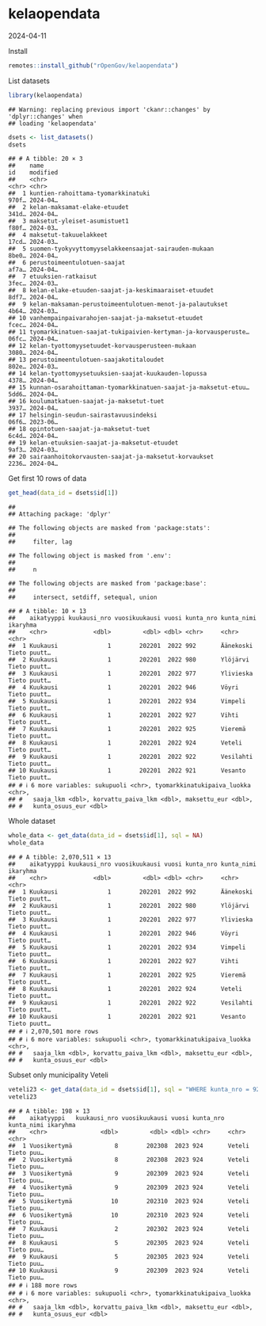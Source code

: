kelaopendata
================
2024-04-11

Install

``` r
remotes::install_github("rOpenGov/kelaopendata")
```

List datasets

``` r
library(kelaopendata)
```

    ## Warning: replacing previous import 'ckanr::changes' by 'dplyr::changes' when
    ## loading 'kelaopendata'

``` r
dsets <- list_datasets()
dsets
```

    ## # A tibble: 20 × 3
    ##    name                                                           id    modified
    ##    <chr>                                                          <chr> <chr>   
    ##  1 kuntien-rahoittama-tyomarkkinatuki                             970f… 2024-04…
    ##  2 kelan-maksamat-elake-etuudet                                   341d… 2024-04…
    ##  3 maksetut-yleiset-asumistuet1                                   f80f… 2024-03…
    ##  4 maksetut-takuuelakkeet                                         17cd… 2024-03…
    ##  5 suomen-tyokyvyttomyyselakkeensaajat-sairauden-mukaan           8be0… 2024-04…
    ##  6 perustoimeentulotuen-saajat                                    af7a… 2024-04…
    ##  7 etuuksien-ratkaisut                                            3fec… 2024-03…
    ##  8 kelan-elake-etuuden-saajat-ja-keskimaaraiset-etuudet           8df7… 2024-04…
    ##  9 kelan-maksaman-perustoimeentulotuen-menot-ja-palautukset       4b64… 2024-03…
    ## 10 vanhempainpaivarahojen-saajat-ja-maksetut-etuudet              fcec… 2024-04…
    ## 11 tyomarkkinatuen-saajat-tukipaivien-kertyman-ja-korvausperuste… 06fc… 2024-04…
    ## 12 kelan-tyottomyysetuudet-korvausperusteen-mukaan                3080… 2024-04…
    ## 13 perustoimeentulotuen-saajakotitaloudet                         802e… 2024-03…
    ## 14 kelan-tyottomyysetuuksien-saajat-kuukauden-lopussa             4378… 2024-04…
    ## 15 kunnan-osarahoittaman-tyomarkkinatuen-saajat-ja-maksetut-etuu… 5dd6… 2024-04…
    ## 16 koulumatkatuen-saajat-ja-maksetut-tuet                         3937… 2024-04…
    ## 17 helsingin-seudun-sairastavuusindeksi                           06f6… 2023-06…
    ## 18 opintotuen-saajat-ja-maksetut-tuet                             6c4d… 2024-04…
    ## 19 kelan-etuuksien-saajat-ja-maksetut-etuudet                     9af3… 2024-03…
    ## 20 sairaanhoitokorvausten-saajat-ja-maksetut-korvaukset           2236… 2024-04…

Get first 10 rows of data

``` r
get_head(data_id = dsets$id[1])
```

    ## 
    ## Attaching package: 'dplyr'

    ## The following objects are masked from 'package:stats':
    ## 
    ##     filter, lag

    ## The following object is masked from '.env':
    ## 
    ##     n

    ## The following objects are masked from 'package:base':
    ## 
    ##     intersect, setdiff, setequal, union

    ## # A tibble: 10 × 13
    ##    aikatyyppi kuukausi_nro vuosikuukausi vuosi kunta_nro kunta_nimi ikaryhma    
    ##    <chr>             <dbl>         <dbl> <dbl> <chr>     <chr>      <chr>       
    ##  1 Kuukausi              1        202201  2022 992       Äänekoski  Tieto puutt…
    ##  2 Kuukausi              1        202201  2022 980       Ylöjärvi   Tieto puutt…
    ##  3 Kuukausi              1        202201  2022 977       Ylivieska  Tieto puutt…
    ##  4 Kuukausi              1        202201  2022 946       Vöyri      Tieto puutt…
    ##  5 Kuukausi              1        202201  2022 934       Vimpeli    Tieto puutt…
    ##  6 Kuukausi              1        202201  2022 927       Vihti      Tieto puutt…
    ##  7 Kuukausi              1        202201  2022 925       Vieremä    Tieto puutt…
    ##  8 Kuukausi              1        202201  2022 924       Veteli     Tieto puutt…
    ##  9 Kuukausi              1        202201  2022 922       Vesilahti  Tieto puutt…
    ## 10 Kuukausi              1        202201  2022 921       Vesanto    Tieto puutt…
    ## # ℹ 6 more variables: sukupuoli <chr>, tyomarkkinatukipaiva_luokka <chr>,
    ## #   saaja_lkm <dbl>, korvattu_paiva_lkm <dbl>, maksettu_eur <dbl>,
    ## #   kunta_osuus_eur <dbl>

Whole dataset

``` r
whole_data <- get_data(data_id = dsets$id[1], sql = NA)
whole_data
```

    ## # A tibble: 2,070,511 × 13
    ##    aikatyyppi kuukausi_nro vuosikuukausi vuosi kunta_nro kunta_nimi ikaryhma    
    ##    <chr>             <dbl>         <dbl> <dbl> <chr>     <chr>      <chr>       
    ##  1 Kuukausi              1        202201  2022 992       Äänekoski  Tieto puutt…
    ##  2 Kuukausi              1        202201  2022 980       Ylöjärvi   Tieto puutt…
    ##  3 Kuukausi              1        202201  2022 977       Ylivieska  Tieto puutt…
    ##  4 Kuukausi              1        202201  2022 946       Vöyri      Tieto puutt…
    ##  5 Kuukausi              1        202201  2022 934       Vimpeli    Tieto puutt…
    ##  6 Kuukausi              1        202201  2022 927       Vihti      Tieto puutt…
    ##  7 Kuukausi              1        202201  2022 925       Vieremä    Tieto puutt…
    ##  8 Kuukausi              1        202201  2022 924       Veteli     Tieto puutt…
    ##  9 Kuukausi              1        202201  2022 922       Vesilahti  Tieto puutt…
    ## 10 Kuukausi              1        202201  2022 921       Vesanto    Tieto puutt…
    ## # ℹ 2,070,501 more rows
    ## # ℹ 6 more variables: sukupuoli <chr>, tyomarkkinatukipaiva_luokka <chr>,
    ## #   saaja_lkm <dbl>, korvattu_paiva_lkm <dbl>, maksettu_eur <dbl>,
    ## #   kunta_osuus_eur <dbl>

Subset only municipality Veteli

``` r
veteli23 <- get_data(data_id = dsets$id[1], sql = "WHERE kunta_nro = 924 AND vuosi = 2023")
veteli23
```

    ## # A tibble: 198 × 13
    ##    aikatyyppi   kuukausi_nro vuosikuukausi vuosi kunta_nro kunta_nimi ikaryhma  
    ##    <chr>               <dbl>         <dbl> <dbl> <chr>     <chr>      <chr>     
    ##  1 Vuosikertymä            8        202308  2023 924       Veteli     Tieto puu…
    ##  2 Vuosikertymä            8        202308  2023 924       Veteli     Tieto puu…
    ##  3 Vuosikertymä            9        202309  2023 924       Veteli     Tieto puu…
    ##  4 Vuosikertymä            9        202309  2023 924       Veteli     Tieto puu…
    ##  5 Vuosikertymä           10        202310  2023 924       Veteli     Tieto puu…
    ##  6 Vuosikertymä           10        202310  2023 924       Veteli     Tieto puu…
    ##  7 Kuukausi                2        202302  2023 924       Veteli     Tieto puu…
    ##  8 Kuukausi                5        202305  2023 924       Veteli     Tieto puu…
    ##  9 Kuukausi                5        202305  2023 924       Veteli     Tieto puu…
    ## 10 Kuukausi                9        202309  2023 924       Veteli     Tieto puu…
    ## # ℹ 188 more rows
    ## # ℹ 6 more variables: sukupuoli <chr>, tyomarkkinatukipaiva_luokka <chr>,
    ## #   saaja_lkm <dbl>, korvattu_paiva_lkm <dbl>, maksettu_eur <dbl>,
    ## #   kunta_osuus_eur <dbl>
